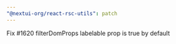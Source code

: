 ```yaml
---
"@nextui-org/react-rsc-utils": patch
---
```


Fix #1620 filterDomProps labelable prop is true by default
